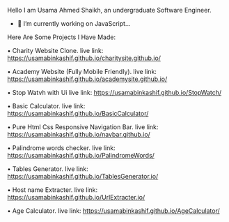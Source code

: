 Hello I am Usama Ahmed Shaikh, an undergraduate Software Engineer.

- 🔭 I’m currently working on JavaScript...

Here Are Some Projects I Have Made:

• Charity Website Clone.
live link: https://usamabinkashif.github.io/charitysite.github.io/


• Academy Website (Fully Mobile Friendly).
live link: https://usamabinkashif.github.io/academysite.github.io/

• Stop Watvh with Ui
live link: https://usamabinkashif.github.io/StopWatch/


• Basic Calculator.
live link: https://usamabinkashif.github.io/BasicCalculator/


• Pure Html Css Responsive Navigation Bar.
live link: https://usamabinkashif.github.io/navbar.github.io/


• Palindrome words checker.
live link: https://usamabinkashif.github.io/PalindromeWords/


• Tables Generator.
live link: https://usamabinkashif.github.io/TablesGenerator.io/


• Host name Extracter.
live link: https://usamabinkashif.github.io/UrlExtracter.io/


• Age Calculator.
live link: https://usamabinkashif.github.io/AgeCalculator/



